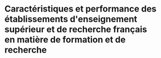 # Caractéristiques et performance des établissements d'enseignement supérieur et de recherche français en matière de formation et de recherche
